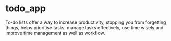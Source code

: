 # todo_app
To-do lists offer a way to increase productivity, stopping you from forgetting things, helps prioritise tasks, manage tasks effectively, use time wisely and improve time management as well as workflow.
